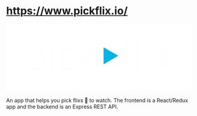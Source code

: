 # https://www.pickflix.io/

![icon](frontend/public/assets/logo.png)

An app that helps you pick flixs 🍿 to watch.
The frontend is a React/Redux app and the backend is an Express REST API.
